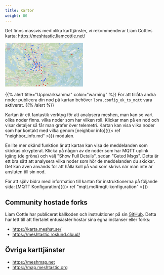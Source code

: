 ```yaml
---
title: Kartor
weight: 80
---
```

Det finns massvis med olika karttjänster, vi rekommenderar Liam Cottles karta:
https://meshtastic.liamcottle.net/


<a href="https://meshtastic.liamcottle.net/"><img src="/featured-background-map.png" width="50%"></a>

{{% alert title="Uppmärksamma" color="warning" %}}
För att tillåta andra noder publicera din nod på kartan behöver `lora.config_ok_to_mqtt` vara aktiverat.
{{% /alert %}}

Kartan är ett fantastik verktyg för att analysera meshen, man kan se vart olika noder finns. vilka noder som har vilken roll. Klickar man på en nod och visar detaljer så får man grafer över telemetri. Kartan kan visa vilka noder som har kontakt med vilka genom [neighbor info]({{< ref "neighbor_info.md" >}}) modulen.

En lite mer okänd funktion är att kartan kan visa de meddelanden som skickas okrypterat. Klicka på någon av de noder som har MQTT uplink igång (de gröna) och välj "Show Full Details", sedan "Gated Msgs". Detta är ett bra sätt att analysera vilka noder som hör de meddelanden du skickar. Det kan även används för att hålla koll på vad som skrivs när man inte är ansluten till sin nod.

För att själv bidra med information till kartan för instruktionerna på följande sida:
[MQTT Konfiguration]({{< ref "mqtt.md#mqtt-konfiguration" >}})


## Community hostade forks
Liam Cottle har publicerat källkoden och instruktioner på sin [GitHub](https://github.com/liamcottle/meshtastic-map). 
Detta har lett till att flertalet entusiaster hostar sina egna instanser eller forks:
* https://karta.meshat.se/
* https://meshtastic.roslund.cloud/



## Övriga karttjänster
* https://meshmap.net
* https://map.meshtastic.org